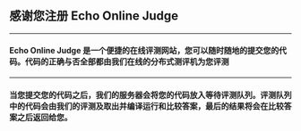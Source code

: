 ## 感谢您注册 Echo Online Judge

----------

#### Echo Online Judge 是一个便捷的在线评测网站，您可以随时随地的提交您的代码。代码的正确与否全部都由我们在线的分布式测评机为您评测

----------

#### 当您提交您的代码之后，我们的服务器会将您的代码放入等待评测队列。评测队列中的代码会由我们的评测及取出并编译运行和比较答案，最后的结果将会在比较答案之后返回给您。